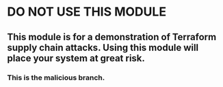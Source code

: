 # DO NOT USE THIS MODULE

## This module is for a demonstration of Terraform supply chain attacks. Using this module will place your system at great risk.

### This is the malicious branch.